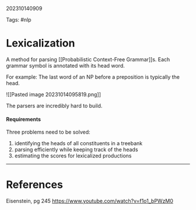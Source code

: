 202310140909

Tags: #nlp 

# Lexicalization
A method for parsing [[Probabilistic Context-Free Grammar]]s.  Each grammar symbol is annotated with its head word.

For example:
The last word of an NP before a preposition is typically the head.

![[Pasted image 20231014095819.png]]

The parsers are incredibly hard to build.
#### Requirements
Three problems need to be solved:

1. identifying the heads of all constituents in a treebank
2. parsing efficiently while keeping track of the heads
3. estimating the scores for lexicalized productions

---
# References
Eisenstein, pg 245
https://www.youtube.com/watch?v=f1o1_bPWzM0